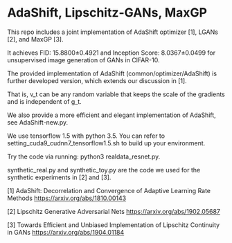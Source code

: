 # AdaShift, Lipschitz-GANs, MaxGP

This repo includes a joint implementation of AdaShift optimizer [1], LGANs [2], and MaxGP [3].

It achieves FID: 15.8800±0.4921 and Inception Score: 8.0367±0.0499 for unsupervised image generation of GANs in CIFAR-10.

The provided implementation of AdaShift (common/optimizer/AdaShift) is further developed version, which extends our discussion in [1].

That is, v_t can be any random variable that keeps the scale of the gradients and is independent of g_t.

We also provide a more efficient and elegant implementation of AdaShift, see AdaShift-new.py.

We use tensorflow 1.5 with python 3.5. You can refer to setting_cuda9_cudnn7_tensorflow1.5.sh to build up your environment. 

Try the code via running: python3 realdata_resnet.py. 

synthetic_real.py and synthetic_toy.py are the code we used for the synthetic experiments in [2] and [3].

[1] AdaShift: Decorrelation and Convergence of Adaptive Learning Rate Methods https://arxiv.org/abs/1810.00143

[2] Lipschitz Generative Adversarial Nets https://arxiv.org/abs/1902.05687

[3] Towards Efficient and Unbiased Implementation of Lipschitz Continuity in GANs https://arxiv.org/abs/1904.01184
